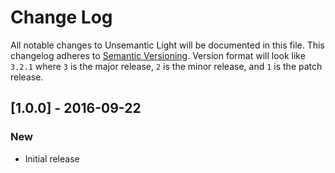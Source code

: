 # Change Log

All notable changes to Unsemantic Light will be documented in this file.
This changelog adheres to [Semantic Versioning](http://semver.org/). Version format will look like `3.2.1` where `3` is the major release, `2` is the minor release, and `1` is the patch release.


## [1.0.0] - 2016-09-22

### New

* Initial release